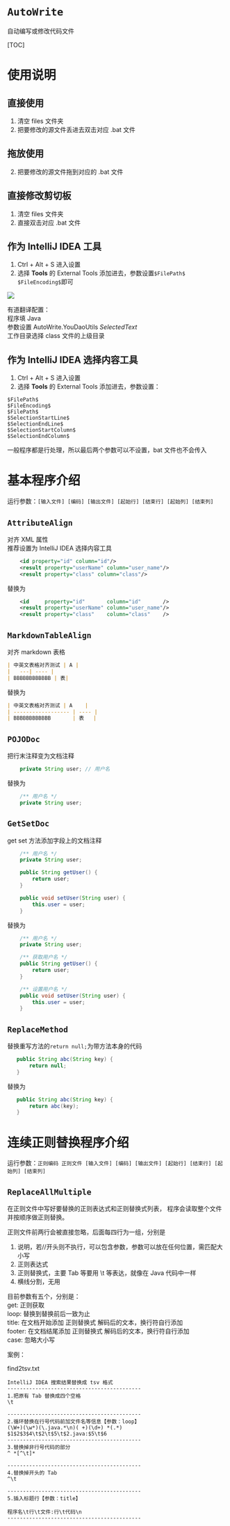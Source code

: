# `AutoWrite`
自动编写或修改代码文件

[TOC]


# 使用说明

## 直接使用
1. 清空 files 文件夹
2. 把要修改的源文件丢进去双击对应 .bat 文件

## 拖放使用
2. 把要修改的源文件拖到对应的 .bat 文件

## 直接修改剪切板
1. 清空 files 文件夹
2. 直接双击对应 .bat 文件

## 作为 IntelliJ IDEA 工具
1. Ctrl + Alt + S 进入设置
2. 选择 **Tools** 的 External Tools 添加进去，参数设置`$FilePath$ $FileEncoding$`即可

![](img/IntelliJ%20IDEA%20External%20Tools.jpg)

有道翻译配置：  
程序填 Java  
参数设置 AutoWrite.YouDaoUtils $SelectedText$  
工作目录选择 class 文件的上级目录  

## 作为 IntelliJ IDEA 选择内容工具
1. Ctrl + Alt + S 进入设置
2. 选择 **Tools** 的 External Tools 添加进去，参数设置：
```
$FilePath$
$FileEncoding$
$FilePath$
$SelectionStartLine$
$SelectionEndLine$
$SelectionStartColumn$
$SelectionEndColumn$
```
一般程序都是行处理，所以最后两个参数可以不设置，bat 文件也不会传入


# 基本程序介绍
运行参数：`[输入文件] [编码] [输出文件] [起始行] [结束行] [起始列] [结束列]`

## `AttributeAlign`
对齐 XML 属性  
推荐设置为 IntelliJ IDEA 选择内容工具
```xml
    <id property="id" column="id"/>
    <result property="userName" column="user_name"/>
    <result property="class" column="class"/>
```
替换为
```xml
    <id     property="id"       column="id"       />
    <result property="userName" column="user_name"/>
    <result property="class"    column="class"    />
```

## `MarkdownTableAlign`
对齐 markdown 表格
```md
| 中英文表格对齐测试 | A |
|   ---| ---- |
| BBBBBBBBBBBB | 表|
```
替换为
```md
| 中英文表格对齐测试 | A    |
| ------------------ | ---- |
| BBBBBBBBBBBB       | 表   |
```

## `POJODoc`
把行末注释变为文档注释
```java
    private String user; // 用户名
```
替换为
```java
    /** 用户名 */
    private String user;
```

## `GetSetDoc`
get set 方法添加字段上的文档注释
```java
    /** 用户名 */
    private String user;

    public String getUser() {
        return user;
    }

    public void setUser(String user) {
        this.user = user;
    }
```
替换为
```java
    /** 用户名 */
    private String user;

    /** 获取用户名 */
    public String getUser() {
        return user;
    }

    /** 设置用户名 */
    public void setUser(String user) {
        this.user = user;
    }
```


## `ReplaceMethod`
替换重写方法的`return null;`为带方法本身的代码
```java
   public String abc(String key) {
       return null;
   }
```
替换为
```java
   public String abc(String key) {
       return abc(key);
   }
```


# 连续正则替换程序介绍
运行参数：`正则编码 正则文件 [输入文件] [编码] [输出文件] [起始行] [结束行] [起始列] [结束列]`

## `ReplaceAllMultiple`
在正则文件中写好要替换的正则表达式和正则替换式列表，
程序会读取整个文件并按顺序做正则替换。

正则文件前两行会被直接忽略，后面每四行为一组，分别是
1. 说明，若//开头则不执行，可以包含参数，参数可以放在任何位置，需匹配大小写
2. 正则表达式
3. 正则替换式，主要 Tab 等要用 \t 等表达，就像在 Java 代码中一样
4. 横线分割，无用

目前参数有五个，分别是：  
get:    正则获取  
loop:   替换到替换前后一致为止  
title:  在文档开始添加 正则替换式 解码后的文本，换行符自行添加  
footer: 在文档结尾添加 正则替换式 解码后的文本，换行符自行添加  
case:   忽略大小写  

案例：

find2tsv.txt
```
IntelliJ IDEA 搜索结果替换成 tsv 格式
-------------------------------------------
1.把原有 Tab 替换成四个空格
\t

-------------------------------------------
2.循环替换在行号代码前加文件名等信息【参数：loop】
(\W+)(\w*)(\.java.*\n)( +)(\d+) *(.*)
$1$2$3$4\t$2\t$5\t$2.java:$5\t$6
-------------------------------------------
3.替换掉非行号代码的部分
^ *[^\t]*

-------------------------------------------
4.替换掉开头的 Tab
^\t

-------------------------------------------
5.插入标题行【参数：title】

程序名\t行\t文件:行\t代码\n
-------------------------------------------
```